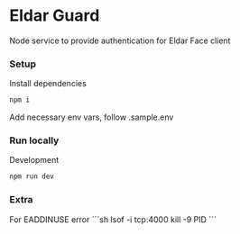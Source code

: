 # Eldar Guard

Node service to provide authentication for Eldar Face client

### Setup

Install dependencies

```sh
npm i
```

Add necessary env vars, follow .sample.env

### Run locally

Development

```sh
npm run dev
```

### Extra

For EADDINUSE error
´´´sh
lsof -i tcp:4000
kill -9 PID
´´´
